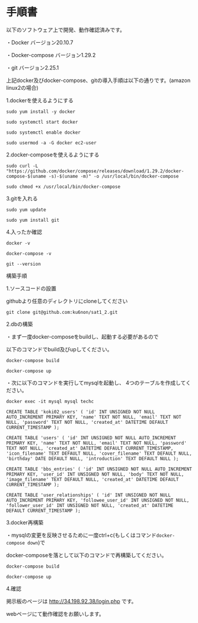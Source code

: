 # 手順書

以下のソフトウェア上で開発、動作確認済みです。

・Docker バージョン20.10.7

・Docker-compose バージョン1.29.2

・git バージョン2.25.1

上記docker及びdocker-compose、gitの導入手順は以下の通りです。(amazon linux2の場合)

1.dockerを使えるようにする

`sudo yum install -y docker`

`sudo systemctl start docker`

`sudo systemctl enable docker`

`sudo usermod -a -G docker ec2-user`

2.docker-composeを使えるようにする

`sudo curl -L "https://github.com/docker/compose/releases/download/1.29.2/docker-compose-$(uname -s)-$(uname -m)" -o /usr/local/bin/docker-compose`

`sudo chmod +x /usr/local/bin/docker-compose`

3.gitを入れる

`sudo yum update`

`sudo yum install git`

4.入ったか確認

`docker -v`

`docker-compose -v`

`git --version`

構築手順

1.ソースコードの設置

githubより任意のディレクトリにcloneしてください

`git clone git@github.com:ku6non/sat1_2.git`


2.dbの構築

・まず一度docker-composeをbuildし、起動する必要があるので

以下のコマンドでbuild及びupしてください。

`docker-compose build`

`docker-compose up`

・次に以下のコマンドを実行してmysqlを起動し、
4つのテーブルを作成してください。

`docker exec -it mysql mysql techc`


`CREATE TABLE 'koki02_users' (
                'id' INT UNSIGNED NOT NULL AUTO_INCREMENT PRIMARY KEY,
		'name' TEXT NOT NULL,
		'email' TEXT NOT NULL,
    	 	'password' TEXT NOT NULL,
    		'created_at' DATETIME DEFAULT CURRENT_TIMESTAMP
		);`
		
		
`CREATE TABLE 'users' (
    		'id' INT UNSIGNED NOT NULL AUTO_INCREMENT PRIMARY KEY,
   		'name' TEXT NOT NULL,
    		'email' TEXT NOT NULL,
    		'password' TEXT NOT NULL,
    		'created_at' DATETIME DEFAULT CURRENT_TIMESTAMP,
    		'icon_filename' TEXT DEFAULT NULL,
    		'cover_filename' TEXT DEFAULT NULL,
    		'birthday' DATE DEFAULT NULL,
    		'introduction' TEXT DEFAULT NULL
		);`
		
		
`CREATE TABLE 'bbs_entries' (
    		'id' INT UNSIGNED NOT NULL AUTO_INCREMENT PRIMARY KEY,
    		'user_id' INT UNSIGNED NOT NULL,
    		'body' TEXT NOT NULL,
    		'image_filename' TEXT DEFAULT NULL,
    		'created_at' DATETIME DEFAULT CURRENT_TIMESTAMP
		);`
		
		
`CREATE TABLE 'user_relationships' (
    		'id' INT UNSIGNED NOT NULL AUTO_INCREMENT PRIMARY KEY,
    		'followee_user_id' INT UNSIGNED NOT NULL,
    		'follower_user_id' INT UNSIGNED NOT NULL,
    		'created_at' DATETIME DEFAULT CURRENT_TIMESTAMP
		);`
		

3.docker再構築

・mysqlの変更を反映させるために一度ctrl+c(もしくはコマンド`docker-compose down`)で

docker-composeを落として以下のコマンドで再構築してください。

`docker-compose build`

`docker-compose up`



4.確認

掲示板のページは http://34.198.92.38/login.php です。

webページにて動作確認をお願いします。

